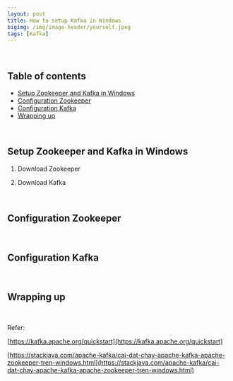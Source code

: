 ```yaml
---
layout: post
title: How to setup Kafka in Windows
bigimg: /img/image-header/yourself.jpeg
tags: [Kafka]
---
```




<br>

## Table of contents
- [Setup Zookeeper and Kafka in Windows](#setup-zookeeper-and-kafka-in-windows)
- [Configuration Zookeeper](#configuration-zookeeper)
- [Configuration Kafka](#configuration-kafka)
- [Wrapping up](#wrapping-up)

<br>

## Setup Zookeeper and Kafka in Windows
1. Download Zookeeper



2. Download Kafka



<br>

## Configuration Zookeeper






<br>

## Configuration Kafka




<br>

## Wrapping up




<br>

Refer:

[https://kafka.apache.org/quickstart](https://kafka.apache.org/quickstart)

[https://stackjava.com/apache-kafka/cai-dat-chay-apache-kafka-apache-zookeeper-tren-windows.html](https://stackjava.com/apache-kafka/cai-dat-chay-apache-kafka-apache-zookeeper-tren-windows.html)